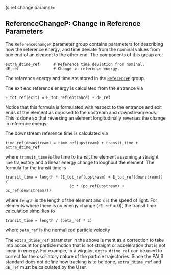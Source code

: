 (s:ref.change.params)=
## ReferenceChangeP: Change in Reference Parameters

The `ReferenceChangeP` parameter group contains parameters for describing how the reference energy,
and time deviate from the nominal values from one end of an element to the other end.
The components of this group are:
```{code} yaml
extra_dtime_ref      # Reference time deviation from nominal.
dE_ref               # Change in reference energy.
```
The reference energy and time are stored in the [`ReferenceP`](#s:ref.params) group.

The exit end reference energy
is calculated from the entrance via
```{code} yaml
E_tot_ref(exit) = E_tot_ref(entrance) + dE_ref
```
Notice that this formula is formulated with respect to the entrance and exit ends of the
element as opposed to the upstream and downstream ends. This is done so that reversing
an element longitudinally reverses the change in reference energy.

The downstream reference time is calculated via
```{code} yaml
time_ref(downstream) = time_ref(upstream) + transit_time + extra_dtime_ref
```
where `transit_time` is the time to transit the element assuming a straight line trajectory
and a linear energy change throughout the element. The formula
for the transit time is
```{code} yaml
transit_time = length * (E_tot_ref(upstream) + E_tot_ref(downstream)) / 
                            (c * (pc_ref(upstream) + pc_ref(downstream)))
```
where `length` is the length of the element and `c` is the speed of light.
For elements where there is no energy
change (`dE_ref` = 0), the transit time calculation simplifies to
```{code} yaml
transit_time = length / (beta_ref * c)
```
where `beta_ref` is the normalized particle velocity

The `extra_dtime_ref` parameter in the above is ment as a correction to take into account
for particle motion that is not straight or acceleration that is not linear in energy. For example,
in a wiggler, `extra_dtime_ref` can be used to correct for the oscillatory nature of the
particle trajectories.
Since the PALS standard does not define how tracking is to be done, `extra_dtime_ref` and `dE_ref`
must be calculated by the User.
